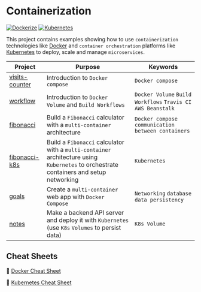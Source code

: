 # Containerization

[![Dockerize](https://img.shields.io/badge/Docker-FFF?style=flat&logo=Docker)](https://www.docker.com/)
[![Kubernetes](https://img.shields.io/badge/Kubernetes-FFF?style=flat&logo=Kubernetes)](https://kubernetes.io/)

This project contains examples showing how to use `containerization` technologies like [Docker](https://www.docker.com/) and `container orchestration` platforms like [Kubernetes](https://kubernetes.io/) to deploy, scale and manage `microservices`.

|Project |Purpose |Keywords |
|--------|--------|---------|
| [visits-counter](./01-visits-counter) | Introduction to `Docker compose` | `Docker compose` |
| [workflow](02-workflow) | Introduction to `Docker Volume` and `Build Workflows` | `Docker Volume` `Build Workflows` `Travis CI` `AWS Beanstalk` |
| [fibonacci](03-fibonacci) | Build a `Fibonacci` calculator with a `multi-container` architecture | `Docker compose` `communication between containers` |
| [fibonacci-k8s](04-fibonacci-k8s) | Build a `Fibonacci` calculator with a `multi-container` architecture using `Kubernetes` to orchestrate containers and setup networking | `Kubernetes` |
| [goals](05-goals) | Create a `multi-container` web app with `Docker Compose` | `Networking` `database data persistency` |
| [notes](06-notes) | Make a backend API server and deploy it with `Kubernetes` (use `K8s` `Volumes` to persist data) | `K8s Volume` |

## Cheat Sheets

:blue_book: [Docker Cheat Sheet](./DockerCheatSheet.md)

:notebook: [Kubernetes Cheat Sheet](./KubernetesCheatSheet.md)
